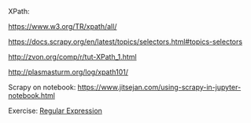 XPath:

https://www.w3.org/TR/xpath/all/

https://docs.scrapy.org/en/latest/topics/selectors.html#topics-selectors

http://zvon.org/comp/r/tut-XPath_1.html

http://plasmasturm.org/log/xpath101/



Scrapy on notebook: https://www.jitsejan.com/using-scrapy-in-jupyter-notebook.html



Exercise: [Regular Expression](https://github.com/ziishaned/learn-regex)